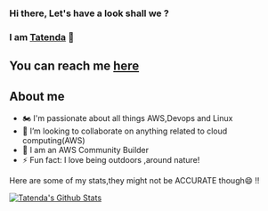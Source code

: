 ### Hi there, Let's have a look shall we ? 
### I am [Tatenda](https://tatenda.hashnode.dev/) 👋

## You can reach me [here](https://twitter.com/Taity__m)



## About me
- 🏍 I'm passionate about all things AWS,Devops and Linux
- 👯 I’m looking to collaborate on anything related to cloud computing(AWS)
- 🌱 I am an AWS Community Builder
- ⚡  Fun fact: I love being outdoors ,around nature!

Here are some of my stats,they might not be ACCURATE though😄 !!

[![Tatenda's Github Stats](https://github-readme-stats.vercel.app/api?username=Taity045)](https://github.com/anuraghazra/github-readme-stats)






<!--
**Taity045/Taity045** is a ✨ _special_ ✨ repository because its `README.md` (this file) appears on your GitHub profile.

